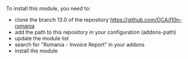 To install this module, you need to:

- clone the branch 13.0 of the repository
  <https://github.com/OCA/l10n-romania>
- add the path to this repository in your configuration (addons-path)
- update the module list
- search for "Romania - Invoice Report" in your addons
- install the module
